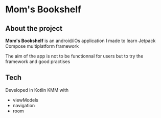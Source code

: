 # Mom's Bookshelf
## About the project
**Mom's Bookshelf** is an android/iOs application I made to learn Jetpack Compose multiplatform framework

The aim of the app is not to be functionnal for users but to try the framework and good practises

## Tech
Developed in Kotlin KMM with
- viewModels
- navigation
- room
